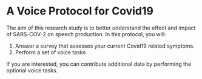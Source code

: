 # A Voice Protocol for Covid19

The aim of this research study is to better understand the effect and impact of
SARS-COV-2 on speech production. In this protocol, you will:
 
 1. Answer a survey that assesses your current Covid19 related symptoms.
 2. Perform a set of voice tasks
 
 If you are interested, you can contribute additional data by performing
 the optional voice tasks.
